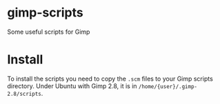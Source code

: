 # gimp-scripts
Some useful scripts for Gimp

# Install
To install the scripts you need to copy the `.scm` files to your Gimp scripts directory. Under Ubuntu with Gimp 2.8, it is in `/home/{user}/.gimp-2.8/scripts`.
